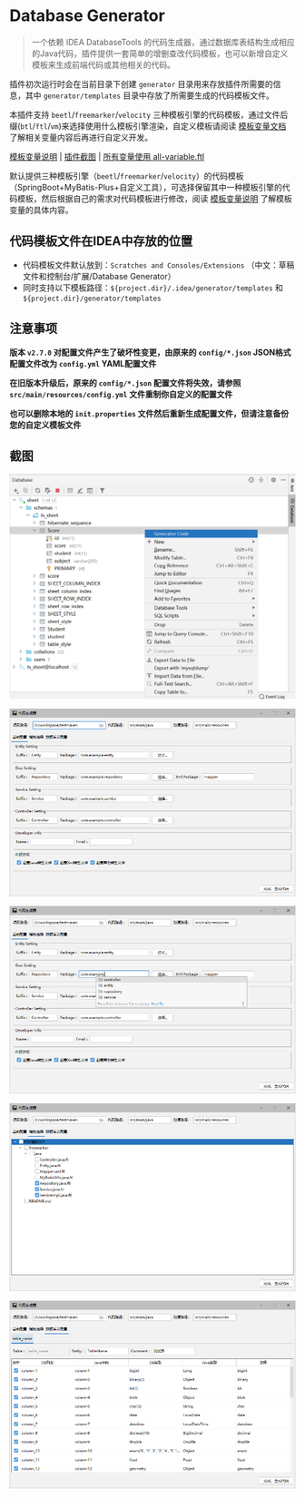 
# Database Generator

> 一个依赖 IDEA DatabaseTools 的代码生成器，通过数据库表结构生成相应的Java代码，插件提供一套简单的增删查改代码模板，也可以新增自定义模板来生成前端代码或其他相关的代码。



插件初次运行时会在当前目录下创建 `generator` 目录用来存放插件所需要的信息，其中 `generator/templates` 目录中存放了所需要生成的代码模板文件。

本插件支持 `beetl`/`freemarker`/`velocity` 三种模板引擎的代码模板，通过文件后缀(`btl`/`ftl`/`vm`)来选择使用什么模板引擎渲染，自定义模板请阅读 [模板变量文档](./doc/template-document.md) 了解相关变量内容后再进行自定义开发。



[模板变量说明](./doc/template-document.md) | [插件截图](./doc/images.md) | [所有变量使用 all-variable.ftl](http://git.tsintergy.com:8070/ssc/code-generator/tsie-code-generator/blob/master/src/main/resources/templates/all-variable.ftl)



默认提供三种模板引擎（`beetl`/`freemarker`/`velocity`）的代码模板（SpringBoot+MyBatis-Plus+自定义工具），可选择保留其中一种模板引擎的代码模板，然后根据自己的需求对代码模板进行修改，阅读 [模板变量说明](./doc/template-document.md) 了解模板变量的具体内容。



## 代码模板文件在IDEA中存放的位置

- 代码模板文件默认放到：`Scratches and Consoles/Extensions` （中文：草稿文件和控制台/扩展/Database Generator）
- 同时支持以下模板路径：`${project.dir}/.idea/generator/templates` 和 `${project.dir}/generator/templates`



## 注意事项

**版本 `v2.7.0` 对配置文件产生了破坏性变更，由原来的 `config/*.json` JSON格式配置文件改为 `config.yml` YAML配置文件** 

**在旧版本升级后，原来的 `config/*.json` 配置文件将失效，请参照 `src/main/resources/config.yml` 文件重制你自定义的配置文件**

**也可以删除本地的 `init.properties` 文件然后重新生成配置文件，但请注意备份您的自定义模板文件**



## 截图

![](./doc/assets/images_1.png)

![](./doc/assets/images_8.png)

![](./doc/assets/images_9.png)

![](./doc/assets/images_10.png)

![](./doc/assets/images_11.png)



